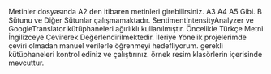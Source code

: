 Metinler dosyasında A2 den itibaren metinleri girebilirsiniz. A3 A4 A5 Gibi.
B Sütunu ve Diğer Sütunlar çalışmamaktadır.
SentimentIntensityAnalyzer ve GoogleTranslator kütüphaneleri ağırlıklı kullanılmıştır. Öncelikle Türkçe Metni İngilizceye Çevirerek Değerlendirilmektedir. İleriye Yönelik projelerimde çeviri olmadan manuel verilerle öğrenmeyi hedefliyorum.
gerekli kütüphaneleri kontrol ediniz ve çalıştırınız. örnek resim klasörlerin içerisinde mevcuttur.
